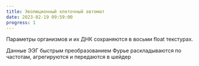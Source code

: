 ```yaml
---
title: Эволюционный клеточный автомат
date: 2023-02-19 09:59:00
progress: 1
---
```


Параметры организмов и их ДНК сохраняются в восьми float текстурах.

Данные ЭЭГ быстрым преобразованием Фурье раскладываются по частотам, агрегируются и передаются в шейдер
